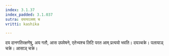 ```yaml
---
index: 3.1.37
index_padded: 3.1.037
sutra: दयायाऽसश् च
vritti: kashika

---
```

दय दानगतिरक्षणेषु, अय गतौ, आस उपवेषने, एतेभ्यश्च लिटि परत आम् प्रत्ययो भवति। दयञ्चक्रे। पलायाञ् चक्रे। आसाञ् चक्रे।